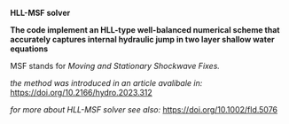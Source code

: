 **HLL-MSF solver**


**The code implement an HLL-type well-balanced numerical scheme that accurately captures internal hydraulic jump in two layer shallow water equations**

MSF stands for *Moving and Stationary Shockwave Fixes.*

*the method was introduced in an article avalibale in:* https://doi.org/10.2166/hydro.2023.312

*for more about HLL-MSF solver see also:* https://doi.org/10.1002/fld.5076

